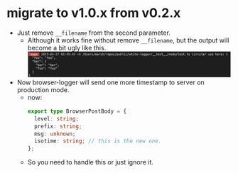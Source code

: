 # migrate to v1.0.x from v0.2.x

- Just remove `__filename` from the second parameter.
  - Although it works fine without remove `__filename`, but the output will become a bit ugly like this.
  ![migrate preview](../assets/nodelogger/migrate_preview.png)
- Now browser-logger will send one more timestamp to server on production mode.
  - now:
    ```ts
    export type BrowserPostBody = {
      level: string;
      prefix: string;
      msg: unknown;
      isotime: string; // this is the new one.
    };
    ```
  - So you need to handle this or just ignore it.
